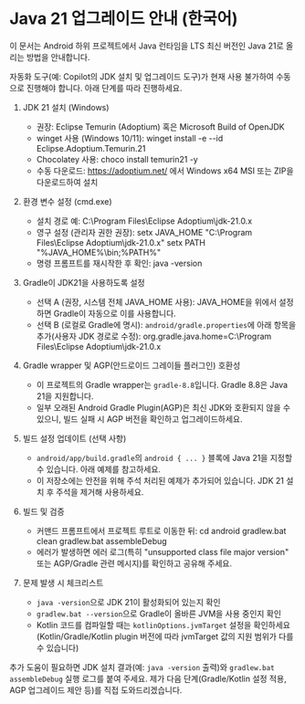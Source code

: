 # Java 21 업그레이드 안내 (한국어)

이 문서는 Android 하위 프로젝트에서 Java 런타임을 LTS 최신 버전인 Java 21로 올리는 방법을 안내합니다.

자동화 도구(예: Copilot의 JDK 설치 및 업그레이드 도구)가 현재 사용 불가하여 수동으로 진행해야 합니다. 아래 단계를 따라 진행하세요.

1) JDK 21 설치 (Windows)
   - 권장: Eclipse Temurin (Adoptium) 혹은 Microsoft Build of OpenJDK
   - winget 사용 (Windows 10/11):
     winget install -e --id Eclipse.Adoptium.Temurin.21
   - Chocolatey 사용:
     choco install temurin21 -y
   - 수동 다운로드: https://adoptium.net/ 에서 Windows x64 MSI 또는 ZIP을 다운로드하여 설치

2) 환경 변수 설정 (cmd.exe)
   - 설치 경로 예: C:\\Program Files\\Eclipse Adoptium\\jdk-21.0.x
   - 영구 설정 (관리자 권한 권장):
     setx JAVA_HOME "C:\\Program Files\\Eclipse Adoptium\\jdk-21.0.x"
     setx PATH "%JAVA_HOME%\\bin;%PATH%"
   - 명령 프롬프트를 재시작한 후 확인:
     java -version

3) Gradle이 JDK21을 사용하도록 설정
   - 선택 A (권장, 시스템 전체 JAVA_HOME 사용): JAVA_HOME을 위에서 설정하면 Gradle이 자동으로 이를 사용합니다.
   - 선택 B (로컬로 Gradle에 명시): `android/gradle.properties`에 아래 항목을 추가(사용자 JDK 경로로 수정):
     org.gradle.java.home=C:\\Program Files\\Eclipse Adoptium\\jdk-21.0.x

4) Gradle wrapper 및 AGP(안드로이드 그레이들 플러그인) 호환성
   - 이 프로젝트의 Gradle wrapper는 `gradle-8.8`입니다. Gradle 8.8은 Java 21을 지원합니다.
   - 일부 오래된 Android Gradle Plugin(AGP)은 최신 JDK와 호환되지 않을 수 있으니, 빌드 실패 시 AGP 버전을 확인하고 업그레이드하세요.

5) 빌드 설정 업데이트 (선택 사항)
   - `android/app/build.gradle`의 `android { ... }` 블록에 Java 21을 지정할 수 있습니다. 아래 예제를 참고하세요.
   - 이 저장소에는 안전을 위해 주석 처리된 예제가 추가되어 있습니다. JDK 21 설치 후 주석을 제거해 사용하세요.

6) 빌드 및 검증
   - 커맨드 프롬프트에서 프로젝트 루트로 이동한 뒤:
     cd android
     gradlew.bat clean
     gradlew.bat assembleDebug
   - 에러가 발생하면 에러 로그(특히 "unsupported class file major version" 또는 AGP/Gradle 관련 메시지)를 확인하고 공유해 주세요.

7) 문제 발생 시 체크리스트
   - `java -version`으로 JDK 21이 활성화되어 있는지 확인
   - `gradlew.bat --version`으로 Gradle이 올바른 JVM을 사용 중인지 확인
   - Kotlin 코드를 컴파일할 때는 `kotlinOptions.jvmTarget` 설정을 확인하세요 (Kotlin/Gradle/Kotlin plugin 버전에 따라 jvmTarget 값의 지원 범위가 다를 수 있습니다)

추가 도움이 필요하면 JDK 설치 결과(예: `java -version` 출력)와 `gradlew.bat assembleDebug` 실행 로그를 붙여 주세요. 제가 다음 단계(Gradle/Kotlin 설정 적용, AGP 업그레이드 제안 등)를 직접 도와드리겠습니다.
